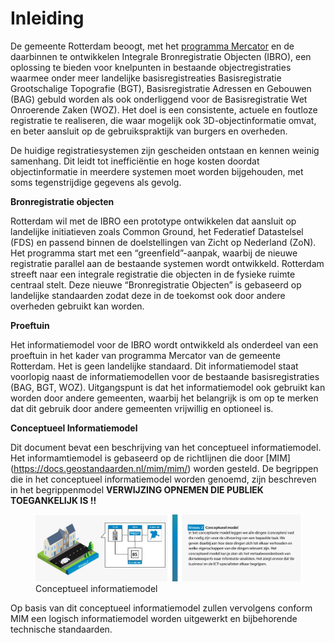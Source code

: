 # Inleiding

De gemeente Rotterdam beoogt, met het [programma Mercator](https://www.rotterdam.nl/mercator) en de daarbinnen te ontwikkelen Integrale Bronregistratie Objecten (IBRO), een oplossing te bieden voor knelpunten in bestaande objectregistraties waarmee onder meer landelijke basisregistreaties Basisregistratie Grootschalige Topografie (BGT), Basisregistratie Adressen en Gebouwen (BAG) gebuld worden als ook onderliggend voor de Basisregistratie Wet Onroerende Zaken (WOZ). Het doel is een consistente, actuele en foutloze registratie te realiseren, die waar mogelijk ook 3D-objectinformatie omvat, en beter aansluit op de gebruikspraktijk van burgers en overheden.

De huidige registratiesystemen zijn gescheiden ontstaan en kennen weinig samenhang. Dit leidt tot 
inefficiëntie en hoge kosten doordat objectinformatie in meerdere systemen moet worden 
bijgehouden, met soms tegenstrijdige gegevens als gevolg.

**Bronregistratie objecten**

Rotterdam wil met de IBRO een prototype ontwikkelen dat aansluit op landelijke initiatieven zoals 
Common Ground, het Federatief Datastelsel (FDS) en passend binnen de doelstellingen van Zicht op 
Nederland (ZoN). Het programma start met een “greenfield”-aanpak, waarbij de nieuwe registratie 
parallel aan de bestaande systemen wordt ontwikkeld. Rotterdam streeft naar een integrale 
registratie die objecten in de fysieke ruimte centraal stelt. Deze nieuwe “Bronregistratie Objecten” is gebaseerd op landelijke standaarden zodat deze in de toekomst ook door andere overheden 
gebruikt kan worden.

**Proeftuin**

Het informatiemodel voor de IBRO wordt ontwikkeld als onderdeel van een proeftuin in het kader van programma Mercator van de gemeente Rotterdam. Het is geen landelijke standaard. Dit informatiemodel staat voorlopig naast de informatiemodellen voor de bestaande basisregistraties (BAG, BGT, WOZ). Uitgangspunt is dat het informatiemodel ook gebruikt kan worden door andere gemeenten, waarbij het belangrijk is om op te merken dat dit gebruik door andere gemeenten vrijwillig en optioneel is. 

**Conceptueel Informatiemodel**

Dit document bevat een beschrijving van het conceptueel informatiemodel. 
Het informamtiemodel is gebaseerd op de richtlijnen die door [MIM] (https://docs.geostandaarden.nl/mim/mim/) worden gesteld.
De begrippen die in het conceptueel informatiemodel worden genoemd, zijn beschreven in het begrippenmodel
**VERWIJZING OPNEMEN DIE PUBLIEK TOEGANKELIJK IS !!**

<figure>
    <img src="media/conceptueel_informatiemodel.jpg">
    <figcaption>Conceptueel informatiemodel</figcaption>
</figure>

Op basis van dit conceptueel informatiemodel zullen vervolgens conform MIM een logisch informatiemodel worden uitgewerkt en bijbehorende technische standaarden.